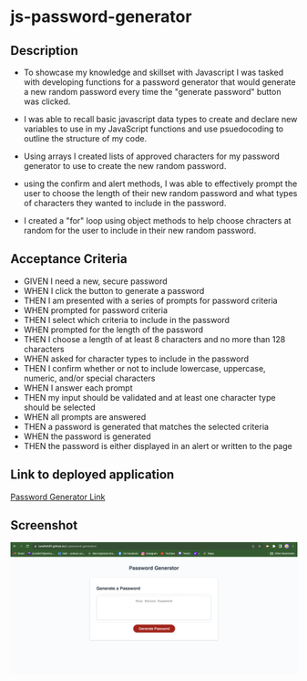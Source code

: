 # js-password-generator

## Description

- To showcase my knowledge and skillset with Javascript I was tasked with developing functions for a password generator that would generate a new random password every time the "generate password" button was clicked.

- I was able to recall basic javascript data types to create and declare new variables to use in my JavaScript functions and use psuedocoding to outline the structure of my code.

- Using arrays I created lists of approved characters for my password generator to use to create the new random  password.

- using the confirm and alert methods, I was able to effectively prompt the user to choose the length of their new random password and what types of characters they wanted to include in the password.

- I created a "for" loop using object methods to help choose chracters at random for the user to include in their new random password. 

## Acceptance Criteria

- GIVEN I need a new, secure password
- WHEN I click the button to generate a password
- THEN I am presented with a series of prompts for password criteria
- WHEN prompted for password criteria
- THEN I select which criteria to include in the password
- WHEN prompted for the length of the password
- THEN I choose a length of at least 8 characters and no more than 128 characters
- WHEN asked for character types to include in the password
- THEN I confirm whether or not to include lowercase, uppercase, numeric, and/or special characters
- WHEN I answer each prompt
- THEN my input should be validated and at least one character type should be selected
- WHEN all prompts are answered
- THEN a password is generated that matches the selected criteria
- WHEN the password is generated
- THEN the password is either displayed in an alert or written to the page

## Link to deployed application

[Password Generator Link](https://lunafish01.github.io/js-password-generator/)

## Screenshot

![Alt text](<Screenshot 2023-09-11 at 11.47.51 PM.png>)